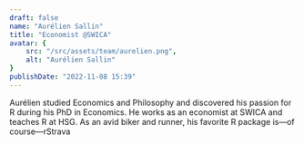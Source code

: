 ```yaml
---
draft: false
name: "Aurélien Sallin"
title: "Economist @SWICA"
avatar: {
    src: "/src/assets/team/aurelien.png",
    alt: "Aurélien Sallin"
}
publishDate: "2022-11-08 15:39"
---
```


Aurélien studied Economics and Philosophy and discovered his passion for R during his PhD in Economics. He works as an economist at SWICA and teaches R at HSG. As an avid biker and runner, his favorite R package is—of course—rStrava